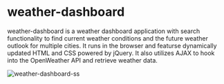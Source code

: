 # weather-dashboard

weather-dashboard is a weather dashboard application with search functionality to find current weather conditions and the future weather outlook for multiple cities. It runs in the browser and featurse dynamically updated HTML and CSS powered by jQuery. It also utilizes AJAX to hook into the OpenWeather API and retrieve weather data.

![weather-dashboard-ss](https://user-images.githubusercontent.com/57044179/73901886-b4278700-4859-11ea-822c-f2e698cae0e5.JPG)
